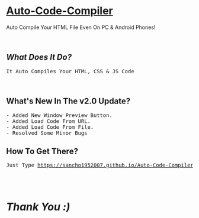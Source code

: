 # [Auto-Code-Compiler](https://sancho1952007.github.io/Auto-Code-Compiler/)
Auto Compile Your HTML File Even On PC &amp; Android Phones!

<br>

## *What Does It Do?*
<pre>It Auto Compiles Your HTML, CSS & JS Code</pre>

<br>

## What's New In The v2.0 Update?
<pre>
- Added New Window Preview Button.
- Added Load Code From URL.
- Added Load Code From File.
- Resolved Some Minor Bugs
</pre>

## How To Get There?
<pre>Just Type <a href="https://sancho1952007.github.io/Auto-Code-Compiler">https://sancho1952007.github.io/Auto-Code-Compiler</a> In Your Address Bar To Get To The Site...</pre>

<br><br>

# ***Thank You :)***
